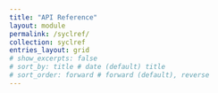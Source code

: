 ```yaml
---
title: "API Reference"
layout: module
permalink: /syclref/
collection: syclref
entries_layout: grid
# show_excerpts: false
# sort_by: title # date (default) title
# sort_order: forward # forward (default), reverse
---
```

